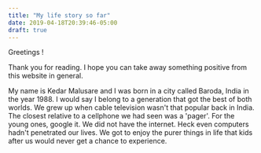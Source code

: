 ```yaml
---
title: "My life story so far"
date: 2019-04-18T20:39:46-05:00
draft: true
---
```


Greetings !

Thank you for reading. I hope you can take away something positive from this website in general.

My name is Kedar Malusare and I was born in a city called Baroda, India in the year 1988. I would say I belong to a generation that got the best of both worlds.
We grew up when cable television wasn't that popular back in India. The closest relative to a cellphone we had seen was a 'pager'. For the young ones, google it.
We did not have the internet. Heck even computers hadn't penetrated our lives. We got to enjoy the purer things in life that kids after us would never get a chance to experience. 
